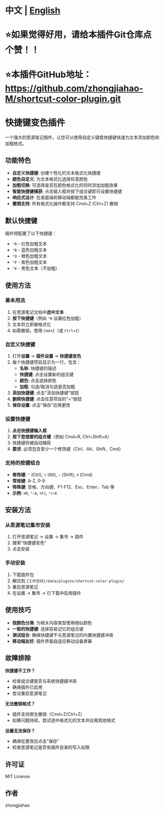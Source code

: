 # 中文 | [English](README_EN.md)

# ⭐如果觉得好用，请给本插件Git仓库点个赞！！
# ⭐本插件GitHub地址：https://github.com/zhongjiahao-M/shortcut-color-plugin.git
# 快捷键变色插件

一个强大的思源笔记插件，让您可以使用自定义键盘快捷键快速为文本添加颜色和加粗格式。

## 功能特色

- **自定义快捷键**: 创建个性化的文本格式化快捷键
- **颜色自定义**: 为文本格式化选择任意颜色
- **加粗切换**: 可选择是否在颜色格式化的同时添加加粗效果
- **智能快捷键捕获**: 点击输入框并按下组合键即可设置快捷键
- **响应式设计**: 在桌面端和移动端都能完美工作
- **撤销支持**: 所有格式化操作都支持 Cmd+Z (Ctrl+Z) 撤销

## 默认快捷键

插件预配置了以下快捷键：

- `⌃R` - 红色加粗文本
- `⌃B` - 蓝色加粗文本  
- `⌃O` - 橙色加粗文本
- `⌃P` - 紫色加粗文本
- `⌃K` - 黑色文本（不加粗）

## 使用方法

### 基本用法

1. 在思源笔记文档中**选中文本**
2. **按下快捷键**（例如 `⌃R` 设置红色加粗）
3. 文本将立即被格式化
4. 如需撤销，使用 `Cmd+Z`（或 `Ctrl+Z`）

### 自定义快捷键

1. 打开**设置** → **插件设置** → **快捷键变色**
2. 每个快捷键项目显示为一行，包含：
   - **名称**: 快捷键的描述
   - **快捷键**: 点击设置新的组合键
   - **颜色**: 点击选择颜色
   - **加粗**: 勾选/取消勾选是否加粗
3. **添加快捷键**: 点击"添加快捷键"按钮
4. **删除快捷键**: 点击任意项目的"×"按钮
5. **保存设置**: 点击"保存"应用更改

### 设置快捷键

1. **点击快捷键输入框**
2. **按下您想要的组合键**（例如 Cmd+R, Ctrl+Shift+A）
3. 快捷键将被自动捕获
4. **要求**: 必须包含至少一个修饰键（Ctrl、Alt、Shift、Cmd）

### 支持的按键组合

- **修饰键**: `⌃` (Ctrl), `⌥` (Alt), `⇧` (Shift), `⌘` (Cmd)
- **常规键**: A-Z, 0-9
- **特殊键**: 空格、方向键、F1-F12、Esc、Enter、Tab 等
- **示例**: `⌘R`, `⌃⇧A`, `⌥F1`, `⌃⌥⇧K`

## 安装方法

### 从思源笔记集市安装
1. 打开思源笔记 → 设置 → 集市 → 插件
2. 搜索"快捷键变色"
3. 点击安装

### 手动安装
1. 下载插件包
2. 解压到 `{工作空间}/data/plugins/shortcut-color-plugin/`
3. 重启思源笔记
4. 在设置 → 集市 → 已下载中启用插件

## 使用技巧

- **按颜色分类**: 为相关内容类型使用相似颜色
- **一致的快捷键**: 选择容易记忆的组合键
- **测试组合**: 确保快捷键不与思源笔记的内置快捷键冲突
- **移动端友好**: 插件界面自适应移动设备屏幕

## 故障排除

**快捷键不工作？**
- 检查组合键是否与系统快捷键冲突
- 确保插件已启用
- 尝试重启思源笔记

**无法撤销格式？**
- 插件支持原生撤销（Cmd+Z/Ctrl+Z）
- 如果问题持续，尝试选中格式化的文本并应用其他格式

**设置无法保存？**
- 确保在更改后点击"保存"
- 检查思源笔记是否有插件目录的写入权限

## 许可证

MIT License

## 作者

zhongjiahao